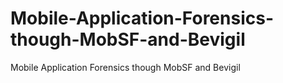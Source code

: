 # Mobile-Application-Forensics-though-MobSF-and-Bevigil
Mobile Application Forensics though MobSF and Bevigil
